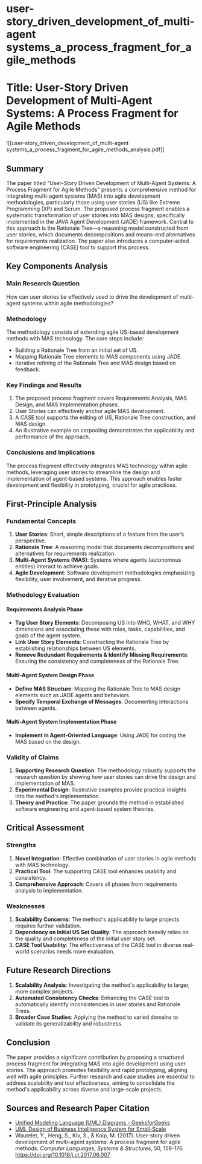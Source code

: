 # user-story_driven_development_of_multi-agent systems_a_process_fragment_for_agile_methods

# Title: User-Story Driven Development of Multi-Agent Systems: A Process Fragment for Agile Methods
![[user-story_driven_development_of_multi-agent systems_a_process_fragment_for_agile_methods_analysis.pdf]]

## Summary
The paper titled "User-Story Driven Development of Multi-Agent Systems: A Process Fragment for Agile Methods" presents a comprehensive method for integrating multi-agent systems (MAS) into agile development methodologies, particularly those using user stories (US) like Extreme Programming (XP) and Scrum. The proposed process fragment enables a systematic transformation of user stories into MAS designs, specifically implemented in the JAVA Agent Development (JADE) framework. Central to this approach is the Rationale Tree—a reasoning model constructed from user stories, which documents decompositions and means-end alternatives for requirements realization. The paper also introduces a computer-aided software engineering (CASE) tool to support this process.

## Key Components Analysis

### Main Research Question
How can user stories be effectively used to drive the development of multi-agent systems within agile methodologies?

### Methodology
The methodology consists of extending agile US-based development methods with MAS technology. The core steps include:
- Building a Rationale Tree from an initial set of US.
- Mapping Rationale Tree elements to MAS components using JADE.
- Iterative refining of the Rationale Tree and MAS design based on feedback.

### Key Findings and Results
1. The proposed process fragment covers Requirements Analysis, MAS Design, and MAS Implementation phases.
2. User Stories can effectively anchor agile MAS development.
3. A CASE tool supports the editing of US, Rationale Tree construction, and MAS design.
4. An illustrative example on carpooling demonstrates the applicability and performance of the approach.

### Conclusions and Implications
The process fragment effectively integrates MAS technology within agile methods, leveraging user stories to streamline the design and implementation of agent-based systems. This approach enables faster development and flexibility in prototyping, crucial for agile practices.

## First-Principle Analysis

### Fundamental Concepts
1. **User Stories**: Short, simple descriptions of a feature from the user’s perspective.
2. **Rationale Tree**: A reasoning model that documents decompositions and alternatives for requirements realization.
3. **Multi-Agent Systems (MAS)**: Systems where agents (autonomous entities) interact to achieve goals.
4. **Agile Development**: Software development methodologies emphasizing flexibility, user involvement, and iterative progress.

### Methodology Evaluation

#### Requirements Analysis Phase
- **Tag User Story Elements**: Decomposing US into WHO, WHAT, and WHY dimensions and associating these with roles, tasks, capabilities, and goals of the agent system.
- **Link User Story Elements**: Constructing the Rationale Tree by establishing relationships between US elements.
- **Remove Redundant Requirements & Identify Missing Requirements**: Ensuring the consistency and completeness of the Rationale Tree.

#### Multi-Agent System Design Phase
- **Define MAS Structure**: Mapping the Rationale Tree to MAS design elements such as JADE agents and behaviors.
- **Specify Temporal Exchange of Messages**: Documenting interactions between agents.

#### Multi-Agent System Implementation Phase
- **Implement in Agent-Oriented Language**: Using JADE for coding the MAS based on the design.

### Validity of Claims
1. **Supporting Research Question**: The methodology robustly supports the research question by showing how user stories can drive the design and implementation of MAS.
2. **Experimental Design**: Illustrative examples provide practical insights into the method's implementation.
3. **Theory and Practice**: The paper grounds the method in established software engineering and agent-based system theories.

## Critical Assessment

### Strengths
1. **Novel Integration**: Effective combination of user stories in agile methods with MAS technology.
2. **Practical Tool**: The supporting CASE tool enhances usability and consistency.
3. **Comprehensive Approach**: Covers all phases from requirements analysis to implementation.

### Weaknesses
1. **Scalability Concerns**: The method's applicability to large projects requires further validation.
2. **Dependency on Initial US Set Quality**: The approach heavily relies on the quality and completeness of the initial user story set.
3. **CASE Tool Usability**: The effectiveness of the CASE tool in diverse real-world scenarios needs more evaluation.

## Future Research Directions
1. **Scalability Analysis**: Investigating the method's applicability to larger, more complex projects.
2. **Automated Consistency Checks**: Enhancing the CASE tool to automatically identify inconsistencies in user stories and Rationale Trees.
3. **Broader Case Studies**: Applying the method to varied domains to validate its generalizability and robustness.

## Conclusion
The paper provides a significant contribution by proposing a structured process fragment for integrating MAS into agile development using user stories. The approach promotes flexibility and rapid prototyping, aligning well with agile principles. Further research and case studies are essential to address scalability and tool effectiveness, aiming to consolidate the method's applicability across diverse and large-scale projects.

## Sources and Research Paper Citation
- [Unified Modeling Language (UML) Diagrams - GeeksforGeeks](https://www.geeksforgeeks.org/unified-modeling-language-uml-introduction/)
- [UML Design of Business Intelligence System for Small-Scale](https://journal-isi.org/index.php/isi/article/view/672)
- Wautelet, Y., Heng, S., Kiv, S., & Kolp, M. (2017). User-story driven development of multi-agent systems: A process fragment for agile methods. *Computer Languages, Systems & Structures*, 50, 159-176. https://doi.org/10.1016/j.cl.2017.06.007